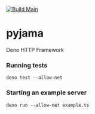 [![Build Main](https://github.com/franck-romano/pyjama/actions/workflows/main.yml/badge.svg)](https://github.com/franck-romano/pyjama/actions/workflows/main.yml)

# pyjama

Deno HTTP Framework

### Running tests

```shell
deno test --allow-net
```

### Starting an example server

```shell
deno run --allow-net example.ts
```
